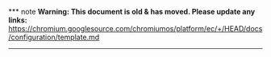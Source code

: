 *** note
**Warning: This document is old & has moved.  Please update any links:**<br>
https://chromium.googlesource.com/chromiumos/platform/ec/+/HEAD/docs/configuration/template.md
***

